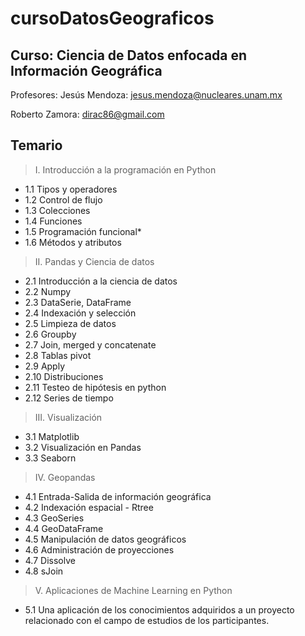 # cursoDatosGeograficos

## Curso: Ciencia de Datos enfocada en Información Geográfica

Profesores:
Jesús Mendoza: jesus.mendoza@nucleares.unam.mx

Roberto Zamora: dirac86@gmail.com

## Temario
>I. Introducción a la programación en Python
* 1.1 Tipos y operadores
* 1.2 Control de flujo
* 1.3 Colecciones
* 1.4 Funciones
* 1.5 Programación funcional*
* 1.6 Métodos y atributos

>II. Pandas y Ciencia de datos
* 2.1 Introducción a la ciencia de datos
* 2.2 Numpy
* 2.3 DataSerie, DataFrame
* 2.4 Indexación y selección
* 2.5 Limpieza de datos
* 2.6 Groupby
* 2.7 Join, merged y concatenate
* 2.8 Tablas pivot
* 2.9 Apply
* 2.10 Distribuciones
* 2.11 Testeo de hipótesis en python
* 2.12 Series de tiempo

>III. Visualización
* 3.1 Matplotlib
* 3.2 Visualización en Pandas
* 3.3 Seaborn

>IV. Geopandas
* 4.1 Entrada-Salida de información geográfica
* 4.2 Indexación espacial - Rtree
* 4.3 GeoSeries
* 4.4 GeoDataFrame
* 4.5 Manipulación de datos geográficos
* 4.6 Administración de proyecciones
* 4.7 Dissolve
* 4.8 sJoin

>V. Aplicaciones de Machine Learning en Python
* 5.1 Una aplicación de los conocimientos adquiridos a un proyecto relacionado con el campo de estudios de los participantes.

